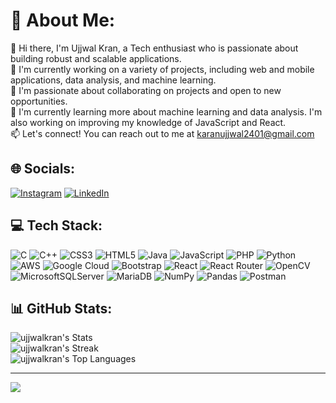 # 💫 About Me:
👋 Hi there, I'm Ujjwal Kran, a Tech enthusiast who is passionate about building robust and scalable applications.<br>🔭 I'm currently working on a variety of projects, including web and mobile applications, data analysis, and machine learning.<br>🤝 I'm passionate about collaborating on projects and open to new opportunities. <br>🌱 I'm currently learning more about machine learning and data analysis. I'm also working on improving my knowledge of JavaScript and React.<br>📫 Let's connect! You can reach out to me at karanujjwal2401@gmail.com<br>


## 🌐 Socials:
[![Instagram](https://img.shields.io/badge/Instagram-%23E4405F.svg?logo=Instagram&logoColor=white)](https://instagram.com/https://www.instagram.com/ujjwalkran/) [![LinkedIn](https://img.shields.io/badge/LinkedIn-%230077B5.svg?logo=linkedin&logoColor=white)](https://linkedin.com/in/https://www.linkedin.com/in/ujjwalkran/) 



## 💻 Tech Stack:
![C](https://img.shields.io/badge/c-%2300599C.svg?style=plastic&logo=c&logoColor=white) ![C++](https://img.shields.io/badge/c++-%2300599C.svg?style=plastic&logo=c%2B%2B&logoColor=white) ![CSS3](https://img.shields.io/badge/css3-%231572B6.svg?style=plastic&logo=css3&logoColor=white) ![HTML5](https://img.shields.io/badge/html5-%23E34F26.svg?style=plastic&logo=html5&logoColor=white) ![Java](https://img.shields.io/badge/java-%23ED8B00.svg?style=plastic&logo=java&logoColor=white) ![JavaScript](https://img.shields.io/badge/javascript-%23323330.svg?style=plastic&logo=javascript&logoColor=%23F7DF1E) ![PHP](https://img.shields.io/badge/php-%23777BB4.svg?style=plastic&logo=php&logoColor=white) ![Python](https://img.shields.io/badge/python-3670A0?style=plastic&logo=python&logoColor=ffdd54) ![AWS](https://img.shields.io/badge/AWS-%23FF9900.svg?style=plastic&logo=amazon-aws&logoColor=white) ![Google Cloud](https://img.shields.io/badge/Google%20Cloud-%234285F4.svg?style=plastic&logo=google-cloud&logoColor=white) ![Bootstrap](https://img.shields.io/badge/bootstrap-%23563D7C.svg?style=plastic&logo=bootstrap&logoColor=white) ![React](https://img.shields.io/badge/react-%2320232a.svg?style=plastic&logo=react&logoColor=%2361DAFB) ![React Router](https://img.shields.io/badge/React_Router-CA4245?style=plastic&logo=react-router&logoColor=white) ![OpenCV](https://img.shields.io/badge/opencv-%23white.svg?style=plastic&logo=opencv&logoColor=white) ![MicrosoftSQLServer](https://img.shields.io/badge/Microsoft%20SQL%20Sever-CC2927?style=plastic&logo=microsoft%20sql%20server&logoColor=white) ![MariaDB](https://img.shields.io/badge/MariaDB-003545?style=plastic&logo=mariadb&logoColor=white) ![NumPy](https://img.shields.io/badge/numpy-%23013243.svg?style=plastic&logo=numpy&logoColor=white) ![Pandas](https://img.shields.io/badge/pandas-%23150458.svg?style=plastic&logo=pandas&logoColor=white) ![Postman](https://img.shields.io/badge/Postman-FF6C37?style=plastic&logo=postman&logoColor=white)



## 📊 GitHub Stats:
![ujjwalkran's Stats](https://github-readme-stats-sigma-five.vercel.app/api?username=ujjwalkran&theme=vue-dark&show_icons=true&hide_border=true&count_private=true)<br/>
![ujjwalkran's Streak](https://github-readme-streak-stats.herokuapp.com/?user=ujjwalkran&theme=vue-dark&hide_border=true)<br/>
![ujjwalkran's Top Languages](https://github-readme-stats-sigma-five.vercel.app/api/top-langs/?username=ujjwalkran&theme=vue-dark&show_icons=true&hide_border=true&layout=compact)

---
[![](https://visitcount.itsvg.in/api?id=ujjwalkran&icon=5&color=0)](https://visitcount.itsvg.in)


